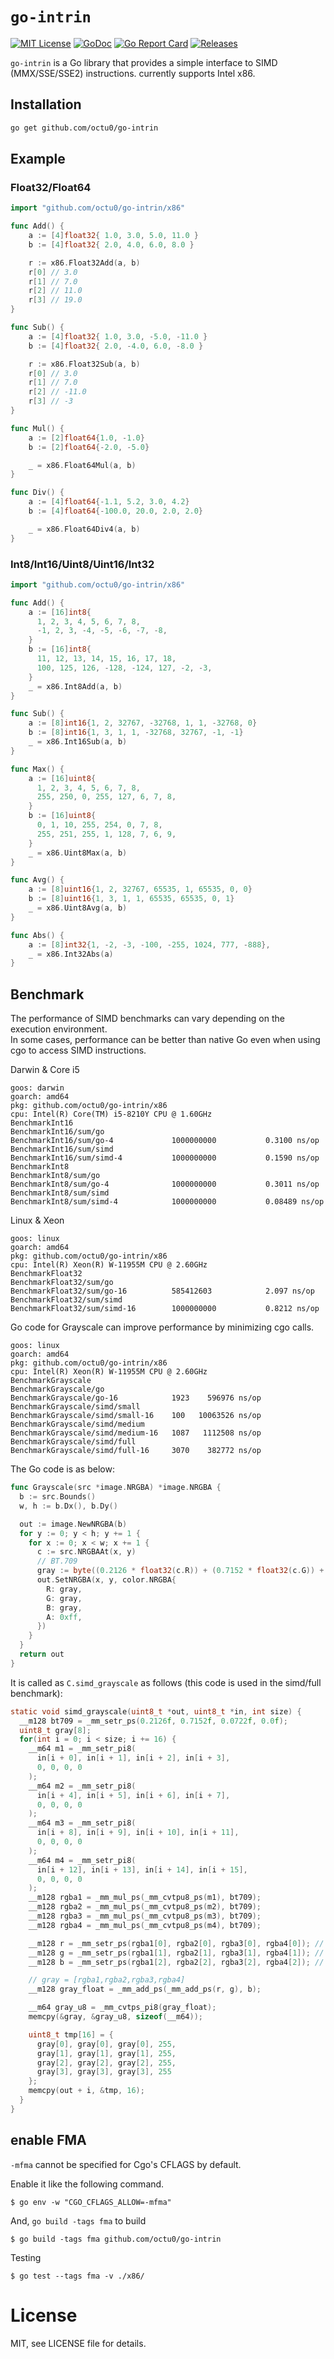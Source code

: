 # `go-intrin`

[![MIT License](https://img.shields.io/github/license/octu0/go-intrin)](https://github.com/octu0/go-intrin/blob/master/LICENSE)
[![GoDoc](https://pkg.go.dev/badge/github.com/octu0/go-intrin)](https://pkg.go.dev/github.com/octu0/go-intrin)
[![Go Report Card](https://goreportcard.com/badge/github.com/octu0/go-intrin)](https://goreportcard.com/report/github.com/octu0/go-intrin)
[![Releases](https://img.shields.io/github/v/release/octu0/go-intrin)](https://github.com/octu0/go-intrin/releases)

`go-intrin` is a Go library that provides a simple interface to SIMD (MMX/SSE/SSE2) instructions.
currently supports Intel x86.

## Installation

```bash
go get github.com/octu0/go-intrin
```

## Example

### Float32/Float64

```go
import "github.com/octu0/go-intrin/x86"

func Add() {
    a := [4]float32{ 1.0, 3.0, 5.0, 11.0 }
    b := [4]float32{ 2.0, 4.0, 6.0, 8.0 }

    r := x86.Float32Add(a, b)
    r[0] // 3.0
    r[1] // 7.0
    r[2] // 11.0
    r[3] // 19.0
}

func Sub() {
    a := [4]float32{ 1.0, 3.0, -5.0, -11.0 }
    b := [4]float32{ 2.0, -4.0, 6.0, -8.0 }

    r := x86.Float32Sub(a, b)
    r[0] // 3.0
    r[1] // 7.0
    r[2] // -11.0
    r[3] // -3
}

func Mul() {
    a := [2]float64{1.0, -1.0}
    b := [2]float64{-2.0, -5.0}

    _ = x86.Float64Mul(a, b)
}

func Div() {
	a := [4]float64{-1.1, 5.2, 3.0, 4.2}
	b := [4]float64{-100.0, 20.0, 2.0, 2.0}

    _ = x86.Float64Div4(a, b)
}
```

### Int8/Int16/Uint8/Uint16/Int32

```go
import "github.com/octu0/go-intrin/x86"

func Add() {
    a := [16]int8{
      1, 2, 3, 4, 5, 6, 7, 8,
      -1, 2, 3, -4, -5, -6, -7, -8,
    }
    b := [16]int8{
      11, 12, 13, 14, 15, 16, 17, 18,
      100, 125, 126, -128, -124, 127, -2, -3,
    }
    _ = x86.Int8Add(a, b)
}

func Sub() {
    a := [8]int16{1, 2, 32767, -32768, 1, 1, -32768, 0}
    b := [8]int16{1, 3, 1, 1, -32768, 32767, -1, -1}
    _ = x86.Int16Sub(a, b)
}

func Max() {
    a := [16]uint8{
      1, 2, 3, 4, 5, 6, 7, 8,
      255, 250, 0, 255, 127, 6, 7, 8,
    }
    b := [16]uint8{
      0, 1, 10, 255, 254, 0, 7, 8,
      255, 251, 255, 1, 128, 7, 6, 9,
    }
    _ = x86.Uint8Max(a, b)
}

func Avg() {
    a := [8]uint16{1, 2, 32767, 65535, 1, 65535, 0, 0}
    b := [8]uint16{1, 3, 1, 1, 65535, 65535, 0, 1}
    _ = x86.Uint8Avg(a, b)
}

func Abs() {
    a := [8]int32{1, -2, -3, -100, -255, 1024, 777, -888},
    _ = x86.Int32Abs(a)
}
```

## Benchmark

The performance of SIMD benchmarks can vary depending on the execution environment.  
In some cases, performance can be better than native Go even when using cgo to access SIMD instructions.

Darwin & Core i5

```
goos: darwin
goarch: amd64
pkg: github.com/octu0/go-intrin/x86
cpu: Intel(R) Core(TM) i5-8210Y CPU @ 1.60GHz
BenchmarkInt16
BenchmarkInt16/sum/go
BenchmarkInt16/sum/go-4         	1000000000	         0.3100 ns/op
BenchmarkInt16/sum/simd
BenchmarkInt16/sum/simd-4       	1000000000	         0.1590 ns/op
BenchmarkInt8
BenchmarkInt8/sum/go
BenchmarkInt8/sum/go-4          	1000000000	         0.3011 ns/op
BenchmarkInt8/sum/simd
BenchmarkInt8/sum/simd-4        	1000000000	         0.08489 ns/op
```

Linux & Xeon

```
goos: linux
goarch: amd64
pkg: github.com/octu0/go-intrin/x86
cpu: Intel(R) Xeon(R) W-11955M CPU @ 2.60GHz
BenchmarkFloat32
BenchmarkFloat32/sum/go
BenchmarkFloat32/sum/go-16         	585412603	         2.097 ns/op
BenchmarkFloat32/sum/simd
BenchmarkFloat32/sum/simd-16       	1000000000	         0.8212 ns/op
```

Go code for Grayscale can improve performance by minimizing cgo calls.

```
goos: linux
goarch: amd64
pkg: github.com/octu0/go-intrin/x86
cpu: Intel(R) Xeon(R) W-11955M CPU @ 2.60GHz
BenchmarkGrayscale
BenchmarkGrayscale/go
BenchmarkGrayscale/go-16            1923    596976 ns/op
BenchmarkGrayscale/simd/small
BenchmarkGrayscale/simd/small-16    100   10063526 ns/op
BenchmarkGrayscale/simd/medium
BenchmarkGrayscale/simd/medium-16   1087   1112508 ns/op
BenchmarkGrayscale/simd/full
BenchmarkGrayscale/simd/full-16     3070    382772 ns/op
```

The Go code is as below:

```go
func Grayscale(src *image.NRGBA) *image.NRGBA {
  b := src.Bounds()
  w, h := b.Dx(), b.Dy()

  out := image.NewNRGBA(b)
  for y := 0; y < h; y += 1 {
    for x := 0; x < w; x += 1 {
      c := src.NRGBAAt(x, y)
      // BT.709
      gray := byte((0.2126 * float32(c.R)) + (0.7152 * float32(c.G)) + (0.0722 * float32(c.B)))
      out.SetNRGBA(x, y, color.NRGBA{
        R: gray,
        G: gray,
        B: gray,
        A: 0xff,
      })
    }
  }
  return out
}
```

It is called as `C.simd_grayscale` as follows (this code is used in the simd/full benchmark):

```c
static void simd_grayscale(uint8_t *out, uint8_t *in, int size) {
  __m128 bt709 = _mm_setr_ps(0.2126f, 0.7152f, 0.0722f, 0.0f);
  uint8_t gray[8];
  for(int i = 0; i < size; i += 16) {
    __m64 m1 = _mm_setr_pi8(
      in[i + 0], in[i + 1], in[i + 2], in[i + 3],
      0, 0, 0, 0
    );
    __m64 m2 = _mm_setr_pi8(
      in[i + 4], in[i + 5], in[i + 6], in[i + 7],
      0, 0, 0, 0
    );
    __m64 m3 = _mm_setr_pi8(
      in[i + 8], in[i + 9], in[i + 10], in[i + 11],
      0, 0, 0, 0
    );
    __m64 m4 = _mm_setr_pi8(
      in[i + 12], in[i + 13], in[i + 14], in[i + 15],
      0, 0, 0, 0
    );
    __m128 rgba1 = _mm_mul_ps(_mm_cvtpu8_ps(m1), bt709);
    __m128 rgba2 = _mm_mul_ps(_mm_cvtpu8_ps(m2), bt709);
    __m128 rgba3 = _mm_mul_ps(_mm_cvtpu8_ps(m3), bt709);
    __m128 rgba4 = _mm_mul_ps(_mm_cvtpu8_ps(m4), bt709);

    __m128 r = _mm_setr_ps(rgba1[0], rgba2[0], rgba3[0], rgba4[0]); // R
    __m128 g = _mm_setr_ps(rgba1[1], rgba2[1], rgba3[1], rgba4[1]); // G
    __m128 b = _mm_setr_ps(rgba1[2], rgba2[2], rgba3[2], rgba4[2]); // B

    // gray = [rgba1,rgba2,rgba3,rgba4]
    __m128 gray_float = _mm_add_ps(_mm_add_ps(r, g), b);

    __m64 gray_u8 = _mm_cvtps_pi8(gray_float);
    memcpy(&gray, &gray_u8, sizeof(__m64));

    uint8_t tmp[16] = {
      gray[0], gray[0], gray[0], 255,
      gray[1], gray[1], gray[1], 255,
      gray[2], gray[2], gray[2], 255,
      gray[3], gray[3], gray[3], 255
    };
    memcpy(out + i, &tmp, 16);
  }
}
```

## enable FMA

`-mfma` cannot be specified for Cgo's CFLAGS by default.

Enable it like the following command.

```
$ go env -w "CGO_CFLAGS_ALLOW=-mfma"
```

And, `go build -tags fma` to build

```
$ go build -tags fma github.com/octu0/go-intrin
```

Testing

```
$ go test --tags fma -v ./x86/
```

# License

MIT, see LICENSE file for details.
